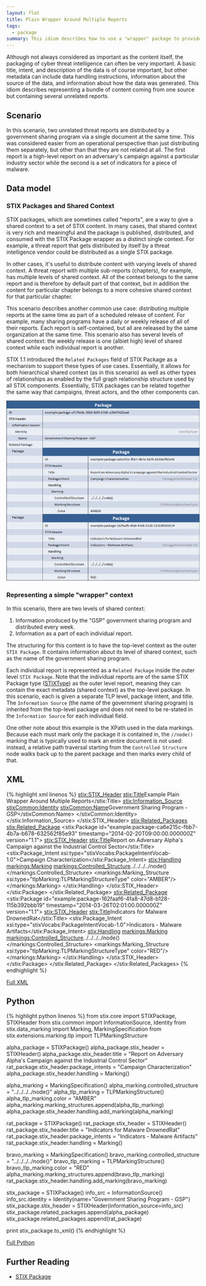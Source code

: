 ```yaml
---
layout: flat
title: Plain Wrapper Around Multiple Reports
tags:
  - package
summary: This idiom describes how to use a "wrapper" package to provide a single container for several unrelated reports. This mimics some earlier usage of STIX where a "STIX_Packages" wrapper (not part of STIX) was inserted around several STIX Package structures.
---
```


Although not always considered as important as the content itself, the packaging of cyber threat intelligence can often be very important. A basic title, intent, and description of the data is of course important, but other metadata can include data handling instructions, information about the source of the data, and information about how the data was generated. This idiom describes representing a bundle of content coming from one source but containing several unrelated reports.

## Scenario

In this scenario, two unrelated threat reports are distributed by a government sharing program via a single document at the same time. This was considered easier from an operational perspective than just distributing them separately, but other than that they are not related at all. The first report is a high-level report on an adversary's campaign against a particular industry sector while the second is a set of indicators for a piece of malware.

## Data model

### STIX Packages and Shared Context

STIX packages, which are sometimes called "reports", are a way to give a shared context to a set of STIX content. In many cases, that shared context is very rich and meaningful and the package is published, distributed, and consumed with the STIX Package wrapper as a distinct single context. For example, a threat report that gets distributed by itself by a threat intelligence vendor could be distributed as a single STIX package.

In other cases, it's useful to distribute content with varying levels of shared context. A threat report with multiple sub-reports (chapters), for example, has multiple levels of shared context. All of the context belongs to the same report and is therefore by default part of that context, but in addition the content for particular chapter belongs to a more cohesive shared context for that particular chapter.

This scenario describes another common use case: distributing multiple reports at the same time as part of a scheduled release of content. For example, many sharing programs have a daily or weekly release of all of their reports. Each report is self-contained, but all are released by the same organization at the same time. This scenario also has several levels of shared context: the weekly release is one (albiet high) level of shared context while each individual report is another.

STIX 1.1 introduced the `Related Packages` field of STIX Package as a mechanism to support these types of use cases. Essentially, it allows for both hierarchical shared context (as in this scenario) as well as other types of relationships as enabled by the full graph relationship structure used by all STIX components. Essentially, STIX packages can be related together the same way that campaigns, threat actors, and the other components can.

<img src="diagram.png" alt="Wrapper around packages" />

### Representing a simple "wrapper" context

In this scenario, there are two levels of shared context:

1. Information produced by the "GSP" government sharing program and distributed every week.
2. Information as a part of each individual report.

The structuring for this content is to have the top-level context as the outer `STIX Package`. It contains information about its level of shared context, such as the name of the government sharing program.

Each individual report is represented as a `Related Package` inside the outer level `STIX Package`. Note that the individual reports are of the same STIX Package type ([STIXType](/data-model/{{site.current_version}}/stix/STIXType)) as the outer level report, meaning they can contain the exact metadata (shared context) as the top-level package. In this scenario, each is given a separate TLP level, package intent, and title. The `Information Source` (the name of the government sharing program) is inherited from the top-level package and does not need to be re-stated in the `Information Source` for each individual field.

One other note about this example is the XPath used in the data markings. Because each must mark only the package it is contained in, the `//node()` marking that is typically used to mark an entire document is not used: instead, a relative path traversal starting from the `Controlled Structure` node walks back up to the parent package and then marks every child of that.

## XML

{% highlight xml linenos %}
<stix:STIX_Header>
    <stix:Title>Example Plain Wrapper Around Multiple Reports</stix:Title>
    <stix:Information_Source>
        <stixCommon:Identity>
            <stixCommon:Name>Government Sharing Program - GSP</stixCommon:Name>
        </stixCommon:Identity>
    </stix:Information_Source>
</stix:STIX_Header>
<stix:Related_Packages>
    <stix:Related_Package>
        <stix:Package id="example:package-ca6e215c-fbb7-4b7a-b678-632562f85e93" timestamp="2014-02-20T09:00:00.000000Z" version="1.1">
            <stix:STIX_Header>
                <stix:Title>Report on Adversary Alpha's Campaign against the Industrial Control Sector</stix:Title>
                <stix:Package_Intent xsi:type="stixVocabs:PackageIntentVocab-1.0">Campaign Characterization</stix:Package_Intent>
                <stix:Handling>
                    <markings:Marking>
                        <markings:Controlled_Structure>../../../../node()</markings:Controlled_Structure>
                        <markings:Marking_Structure xsi:type="tlpMarking:TLPMarkingStructureType" color="AMBER"/>
                    </markings:Marking>
                </stix:Handling>
            </stix:STIX_Header>                
        </stix:Package>
    </stix:Related_Package>
    <stix:Related_Package>
        <stix:Package id="example:package-162faaf6-4fa8-47d8-b128-115b392bbb19" timestamp="2014-03-26T02:01:00.000000Z" version="1.1">
            <stix:STIX_Header>
                <stix:Title>Indicators for Malware DrownedRat</stix:Title>
                <stix:Package_Intent xsi:type="stixVocabs:PackageIntentVocab-1.0">Indicators - Malware Artifacts</stix:Package_Intent>
                <stix:Handling>
                    <markings:Marking>
                        <markings:Controlled_Structure>../../../../node()</markings:Controlled_Structure>
                        <markings:Marking_Structure xsi:type="tlpMarking:TLPMarkingStructureType" color="RED"/>
                    </markings:Marking>
                </stix:Handling>
            </stix:STIX_Header>
        </stix:Package>
    </stix:Related_Package>
</stix:Related_Packages>
{% endhighlight %}

[Full XML](plain-wrapper-around-multiple-packages.xml)

## Python

{% highlight python linenos %}
from stix.core import STIXPackage, STIXHeader
from stix.common import InformationSource, Identity
from stix.data_marking import Marking, MarkingSpecification
from stix.extensions.marking.tlp import TLPMarkingStructure

alpha_package = STIXPackage()
alpha_package.stix_header = STIXHeader()
alpha_package.stix_header.title = "Report on Adversary Alpha's Campaign against the Industrial Control Sector"
rat_package.stix_header.package_intents = "Campaign Characterization"
alpha_package.stix_header.handling = Marking()

alpha_marking = MarkingSpecification()
alpha_marking.controlled_structure = "../../../../node()"
alpha_tlp_marking = TLPMarkingStructure()
alpha_tlp_marking.color = "AMBER"
alpha_marking.marking_structures.append(alpha_tlp_marking)
alpha_package.stix_header.handling.add_marking(alpha_marking)

rat_package = STIXPackage()
rat_package.stix_header = STIXHeader()
rat_package.stix_header.title = "Indicators for Malware DrownedRat"
rat_package.stix_header.package_intents = "Indicators - Malware Artifacts"
rat_package.stix_header.handling = Marking()

bravo_marking = MarkingSpecification()
bravo_marking.controlled_structure = "../../../../node()"
bravo_tlp_marking = TLPMarkingStructure()
bravo_tlp_marking.color = "RED"
alpha_marking.marking_structures.append(bravo_tlp_marking)
rat_package.stix_header.handling.add_marking(bravo_marking)
    
stix_package = STIXPackage()
info_src = InformationSource()
info_src.identity = Identity(name="Government Sharing Program - GSP")
stix_package.stix_header = STIXHeader(information_source=info_src)
stix_package.related_packages.append(alpha_package)
stix_package.related_packages.append(rat_package)

print stix_package.to_xml()
{% endhighlight %}

[Full Python](plain-wrapper-around-multiple-packages.py)

## Further Reading

* [STIX Package](/data-model/{{site.current_version}}/stix/STIXType)
